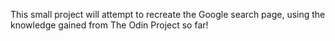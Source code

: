 This small project will attempt to recreate the Google search page, using the knowledge gained from The Odin Project so far!
